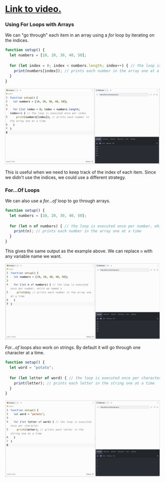 # [Link to video.]()

### Using For Loops with Arrays

We can "go through" each item in an array using a *for* loop by iterating on the indices.

```js
function setup() {
  let numbers = [10, 20, 30, 40, 50]; 

  for (let index = 0; index < numbers.length; index++) { // the loop is executed once per index
    print(numbers[index]); // prints each number in the array one at a time
  }
}
```

![](../../Images/For_Loop_1.png)

This is useful when we need to keep track of the index of each item. Since we didn't use the indices, we could use a different strategy.

### For...Of Loops

We can also use a *for...of* loop to go through arrays.

```js
function setup() {
  let numbers = [10, 20, 30, 40, 50]; 

  for (let n of numbers) { // the loop is executed once per number, which we named n
    print(n); // prints each number in the array one at a time
  }
}
```
This gives the same output as the example above. We can replace `n` with any variable name we want.

![](../../Images/For_Loop_2.png)

*For...of* loops also work on strings. By default it will go through one character at a time.

```js
function setup() {
  let word = "potato";

  for (let letter of word) { // the loop is executed once per character 
    print(letter); // prints each letter in the string one at a time
  }
}
```

![](../../Images/For_Loop_3.png)
